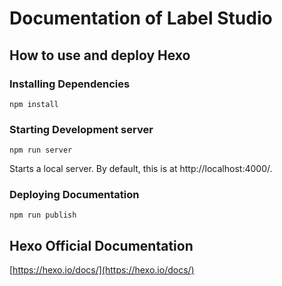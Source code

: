 # Documentation of Label Studio

## How to use and deploy Hexo

### Installing Dependencies

```shell
npm install
```

### Starting Development server

```shell
npm run server
```

Starts a local server. By default, this is at http://localhost:4000/.

### Deploying Documentation

```shell
npm run publish
```

## Hexo Official Documentation 
[https://hexo.io/docs/](https://hexo.io/docs/)

